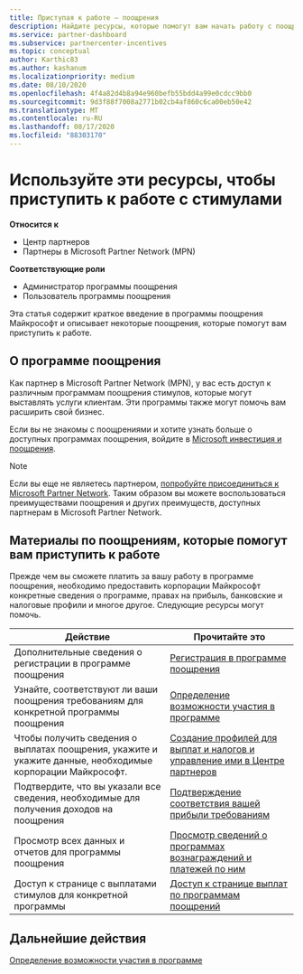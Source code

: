 ```yaml
---
title: Приступая к работе — поощрения
description: Найдите ресурсы, которые помогут вам начать работу с поощрениями. Шаги включают подтверждение соответствия требованиям к допустимости и отправку сведений о банке, налогах и выплатах.
ms.service: partner-dashboard
ms.subservice: partnercenter-incentives
ms.topic: conceptual
author: Karthic83
ms.author: kashanum
ms.localizationpriority: medium
ms.date: 08/10/2020
ms.openlocfilehash: 4f4a82d4b8a94e960befb55bdd4a99e0cdcc9bb0
ms.sourcegitcommit: 9d3f88f7008a2771b02cb4af860c6ca00eb50e42
ms.translationtype: MT
ms.contentlocale: ru-RU
ms.lasthandoff: 08/17/2020
ms.locfileid: "88303170"
---
```

# <a name="use-these-resources-to-help-you-get-started-with-incentives"></a>Используйте эти ресурсы, чтобы приступить к работе с стимулами

**Относится к**

- Центр партнеров
- Партнеры в Microsoft Partner Network (MPN)

**Соответствующие роли**

- Администратор программы поощрения
- Пользователь программы поощрения

Эта статья содержит краткое введение в программы поощрения Майкрософт и описывает некоторые поощрения, которые помогут вам приступить к работе.

## <a name="about-the-incentives-program"></a>О программе поощрения

Как партнер в Microsoft Partner Network (MPN), у вас есть доступ к различным программам поощрения стимулов, которые могут выставлять услуги клиентам. Эти программы также могут помочь вам расширить свой бизнес.

Если вы не знакомы с поощрениями и хотите узнать больше о доступных программах поощрения, войдите в [Microsoft инвестиция и поощрения](https://partner.microsoft.com/membership/partner-incentives).

> [!NOTE]
> Если вы еще не являетесь партнером, [попробуйте присоединиться к Microsoft Partner Network](https://partner.microsoft.com/membership). Таким образом вы можете воспользоваться преимуществами поощрения и других преимуществ, доступных партнерам в Microsoft Partner Network.  

## <a name="incentives-resources-to-help-you-get-started"></a>Материалы по поощрениям, которые помогут вам приступить к работе

Прежде чем вы сможете платить за вашу работу в программе поощрения, необходимо предоставить корпорации Майкрософт конкретные сведения о программе, правах на прибыль, банковские и налоговые профили и многое другое. Следующие ресурсы могут помочь.

|  **Действие**  |  **Прочитайте это**  |
|--------------|-----------|
| Дополнительные сведения о регистрации в программе поощрения | [Регистрация в программе поощрения](incentives-enroll.md)  |
| Узнайте, соответствуют ли ваши поощрения требованиям для конкретной программы поощрения | [Определение возможности участия в программе](incentives-determined-your-program-eligibility.md)  |
| Чтобы получить сведения о выплатах поощрения, укажите и укажите данные, необходимые корпорации Майкрософт. | [Создание профилей для выплат и налогов и управление ими в Центре партнеров](incentives-create-and-manage-your-payout-and-tax-profiles.md)  |
| Подтвердите, что вы указали все сведения, необходимые для получения доходов на поощрения | [Подтверждение соответствия вашей прибыли требованиям](incentives-confirm-your-earnings-eligibility.md)  |
| Просмотр всех данных и отчетов для программы поощрения | [Просмотр сведений о программах вознаграждений и платежей по ним](understand-incentive-payouts.md)  |
| Доступ к странице с выплатами стимулов для конкретной программы | [Доступ к странице выплат по программам поощрений](incentives-unified-user-guide.md)  |

## <a name="next-steps"></a>Дальнейшие действия

[Определение возможности участия в программе](incentives-determined-your-program-eligibility.md)
